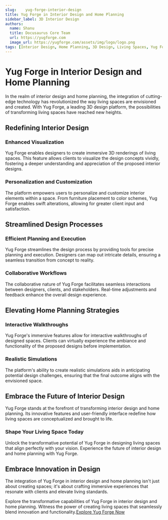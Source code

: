 ```yaml
---
slug:    yug-forge-interior-design
title: Yug Forge in Interior Design and Home Planning
sidebar_label: 3D Interior Design
authors:
  name: Shanu
  title: Docusaurus Core Team
  url: https://yugforge.com
  image_url: https://yugforge.com/assets/img/logo/logo.png
tags: [Interior Design, Home Planning, 3D Design, Living Spaces, Yug Forge, docusaurus]
---
```


# Yug Forge in Interior Design and Home Planning

In the realm of interior design and home planning, the integration of cutting-edge technology has revolutionized the way living spaces are envisioned and created. With Yug Forge, a leading 3D design platform, the possibilities of transforming living spaces have reached new heights.

## Redefining Interior Design

### Enhanced Visualization

Yug Forge enables designers to create immersive 3D renderings of living spaces. This feature allows clients to visualize the design concepts vividly, fostering a deeper understanding and appreciation of the proposed interior designs.

### Personalization and Customization

The platform empowers users to personalize and customize interior elements within a space. From furniture placement to color schemes, Yug Forge enables swift alterations, allowing for greater client input and satisfaction.

## Streamlined Design Processes

### Efficient Planning and Execution

Yug Forge streamlines the design process by providing tools for precise planning and execution. Designers can map out intricate details, ensuring a seamless transition from concept to reality.

### Collaborative Workflows

The collaborative nature of Yug Forge facilitates seamless interactions between designers, clients, and stakeholders. Real-time adjustments and feedback enhance the overall design experience.

## Elevating Home Planning Strategies

### Interactive Walkthroughs

Yug Forge's immersive features allow for interactive walkthroughs of designed spaces. Clients can virtually experience the ambiance and functionality of the proposed designs before implementation.

### Realistic Simulations

The platform's ability to create realistic simulations aids in anticipating potential design challenges, ensuring that the final outcome aligns with the envisioned space.

## Embrace the Future of Interior Design

Yug Forge stands at the forefront of transforming interior design and home planning. Its innovative features and user-friendly interface redefine how living spaces are conceptualized and brought to life.

### Shape Your Living Space Today

Unlock the transformative potential of Yug Forge in designing living spaces that align perfectly with your vision. Experience the future of interior design and home planning with Yug Forge.

## Embrace Innovation in Design

The integration of Yug Forge in interior design and home planning isn't just about creating spaces; it's about crafting immersive experiences that resonate with clients and elevate living standards.

Explore the transformative capabilities of Yug Forge in interior design and home planning. Witness the power of creating living spaces that seamlessly blend innovation and functionality.[Explore Yug Forge Now](https://www.yugforge.com)

